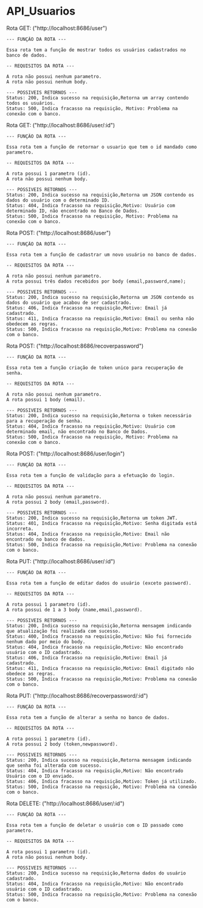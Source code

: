 # API_Usuarios

Rota GET: ("http://localhost:8686/user")
    
    --- FUNÇÂO DA ROTA ---
    
    Essa rota tem a função de mostrar todos os usuários cadastrados no banco de dados.
    
    -- REQUISITOS DA ROTA ---
    
    A rota não possui nenhum parametro.
    A rota não possui nenhum body.
    
    --- POSSIVEIS RETORNOS ---
    Status: 200, Indica sucesso na requisição,Retorna um array contendo todos os usuários.
    Status: 500, Indica fracasso na requisição, Motivo: Problema na conexão com o banco.

Rota GET: ("http://localhost:8686/user/:id")

    --- FUNÇÂO DA ROTA ---
    
    Essa rota tem a função de retornar o usuario que tem o id mandado como parametro. 
    
    -- REQUISITOS DA ROTA ---
    
    A rota possui 1 parametro (id).
    A rota não possui nenhum body.
    
    --- POSSIVEIS RETORNOS ---
    Status: 200, Indica sucesso na requisição,Retorna um JSON contendo os dados do usuário com o determinado ID.
    Status: 404, Indica fracasso na requisição,Motivo: Usuário com determinado ID, não encontrado no Banco de Dados.
    Status: 500, Indica fracasso na requisição, Motivo: Problema na conexão com o banco.
    
Rota POST: ("http://localhost:8686/user")
    
    --- FUNÇÂO DA ROTA ---
    
    Essa rota tem a função de cadastrar um novo usuário no banco de dados.
    
    -- REQUISITOS DA ROTA ---
    
    A rota não possui nenhum parametro.
    A rota possui três dados recebidos por body (email,password,name);
    
    --- POSSIVEIS RETORNOS ---
    Status: 200, Indica sucesso na requisição,Retorna um JSON contendo os dados do usuário que acabou de ser cadastrado.
    Status: 406, Indica fracasso na requisição,Motivo: Email já cadastrado.
    Status: 411, Indica fracasso na requisição,Motivo: Email ou senha não obedecem as regras.
    Status: 500, Indica fracasso na requisição,Motivo: Problema na conexão com o banco.

Rota POST: ("http://localhost:8686/recoverpassword")
    
    --- FUNÇÂO DA ROTA ---
    
    Essa rota tem a função criação de token unico para recuperação de senha.
    
    -- REQUISITOS DA ROTA ---
    
    A rota não possui nenhum parametro.
    A rota possui 1 body (email).
    
    --- POSSIVEIS RETORNOS ---
    Status: 200, Indica sucesso na requisição,Retorna o token necessário para a recuperação de senha.
    Status: 404, Indica fracasso na requisição,Motivo: Usuário com determinado email, não encontrado no Banco de Dados.
    Status: 500, Indica fracasso na requisição, Motivo: Problema na conexão com o banco.
    
Rota POST: ("http://localhost:8686/user/login")
    
    --- FUNÇÂO DA ROTA ---
    
    Essa rota tem a função de validação para a efetuação do login.
    
    -- REQUISITOS DA ROTA ---
    
    A rota não possui nenhum parametro.
    A rota possui 2 body (email,password).
    
    --- POSSIVEIS RETORNOS ---
    Status: 200, Indica sucesso na requisição,Retorna um token JWT.
    Status: 401, Indica fracasso na requisição,Motivo: Senha digitada está incorreta.
    Status: 404, Indica fracasso na requisição,Motivo: Email não encontrado no banco de dados.
    Status: 500, Indica fracasso na requisição,Motivo: Problema na conexão com o banco.

Rota PUT: ("http://localhost:8686/user/:id")
    
    --- FUNÇÂO DA ROTA ---
    
    Essa rota tem a função de editar dados do usuário (exceto password).
    
    -- REQUISITOS DA ROTA ---
    
    A rota possui 1 parametro (id).
    A rota possui de 1 a 3 body (name,email,password).
    
    --- POSSIVEIS RETORNOS ---
    Status: 200, Indica sucesso na requisição,Retorna mensagem indicando que atualização foi realizada com sucesso.
    Status: 400, Indica fracasso na requisição,Motivo: Não foi fornecido nenhum dado por meio do body.
    Status: 404, Indica fracasso na requisição,Motivo: Não encontrado usuário com o ID cadastrado.
    Status: 406, Indica fracasso na requisição,Motivo: Email já cadastrado.
    Status: 411, Indica fracasso na requisição,Motivo: Email digitado não obedece as regras.
    Status: 500, Indica fracasso na requisição,Motivo: Problema na conexão com o banco.

Rota PUT: ("http://localhost:8686/recoverpassword/:id")
    
    --- FUNÇÂO DA ROTA ---
    
    Essa rota tem a função de alterar a senha no banco de dados.
    
    -- REQUISITOS DA ROTA ---
    
    A rota possui 1 parametro (id).
    A rota possui 2 body (token,newpassword).
    
    --- POSSIVEIS RETORNOS ---
    Status: 200, Indica sucesso na requisição,Retorna mensagem indicando que senha foi alterada com sucesso.
    Status: 404, Indica fracasso na requisição,Motivo: Não encontrado Usuário com o ID enviado.
    Status: 406, Indica fracasso na requisição,Motivo: Token já utilizado.
    Status: 500, Indica fracasso na requsição, Motivo: Problema na conexão com o banco.

Rota DELETE: ("http://localhost:8686/user/:id")
    
    --- FUNÇÂO DA ROTA ---
    
    Essa rota tem a função de deletar o usuário com o ID passado como parametro.
    
    -- REQUISITOS DA ROTA ---
    
    A rota possui 1 parametro (id).
    A rota não possui nenhum body.
    
    --- POSSIVEIS RETORNOS ---
    Status: 200, Indica sucesso na requisição,Retorna dados do usuário cadastrado.
    Status: 404, Indica fracasso na requisição,Motivo: Não encontrado usuário com o ID cadastrado.
    Status: 500, Indica fracasso na requisição,Motivo: Problema na conexão com o banco.




